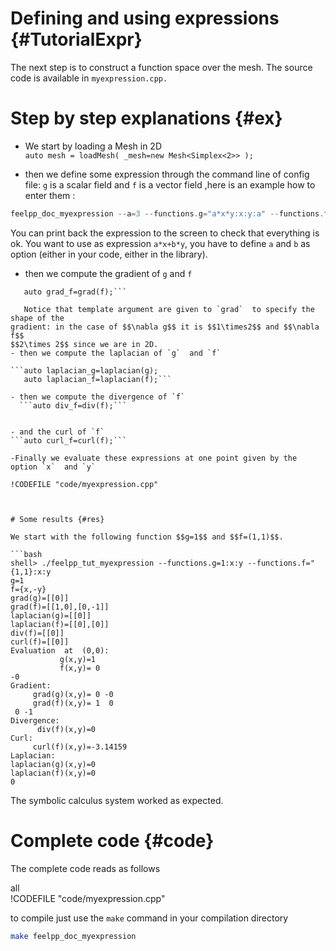 Defining and using expressions {#TutorialExpr}
================================



The next step is to construct a function space over the mesh. The source code is
available in `myexpression.cpp.`

# Step by step explanations {#ex}

- We start by loading a Mesh in 2D   
```auto mesh = loadMesh( _mesh=new Mesh<Simplex<2>> );```   

- then we define some expression through the command line of config file: `g`  is a scalar field and `f`  is a vector field  ,here is an example how to enter them :
```c++
feelpp_doc_myexpression --a=3 --functions.g="a*x*y:x:y:a" --functions.f="{sin(pi*x),cos(pi*y)}:x:y"   
```   
You can print back the expression to the screen to check that everything is ok.
You want to use as expression `a*x+b*y`, you have to define `a` and `b` as option (either in your code, either in the library).   
- then we compute the gradient of `g`  and `f`   

```auto grad_g=grad<2>(g);   
   auto grad_f=grad(f);```    
   
   Notice that template argument are given to `grad`  to specify the shape of the
gradient: in the case of $$\nabla g$$ it is $$1\times2$$ and $$\nabla f$$
$$2\times 2$$ since we are in 2D.   
- then we compute the laplacian of `g`  and `f`   

```auto laplacian_g=laplacian(g);   
   auto laplacian_f=laplacian(f);```   

- then we compute the divergence of `f`   
  ```auto div_f=div(f);```   


- and the curl of `f`   
```auto curl_f=curl(f);```   

-Finally we evaluate these expressions at one point given by the option `x`  and `y`

!CODEFILE "code/myexpression.cpp"     



# Some results {#res}

We start with the following function $$g=1$$ and $$f=(1,1)$$.

```bash
shell> ./feelpp_tut_myexpression --functions.g=1:x:y --functions.f="{1,1}:x:y
g=1
f={x,-y}
grad(g)=[[0]]
grad(f)=[[1,0],[0,-1]]
laplacian(g)=[[0]]
laplacian(f)=[[0],[0]]
div(f)=[[0]]
curl(f)=[[0]]
Evaluation  at  (0,0):
           g(x,y)=1
           f(x,y)= 0
-0
Gradient:
     grad(g)(x,y)= 0 -0
     grad(f)(x,y)= 1  0
 0 -1
Divergence:
      div(f)(x,y)=0
Curl:
     curl(f)(x,y)=-3.14159
Laplacian:
laplacian(g)(x,y)=0
laplacian(f)(x,y)=0
0
```

The symbolic calculus system worked as expected.


# Complete code {#code}

The complete code reads as follows  

all   
!CODEFILE "code/myexpression.cpp" 

to compile just use the `make` command in your compilation directory
```bash
make feelpp_doc_myexpression
```
